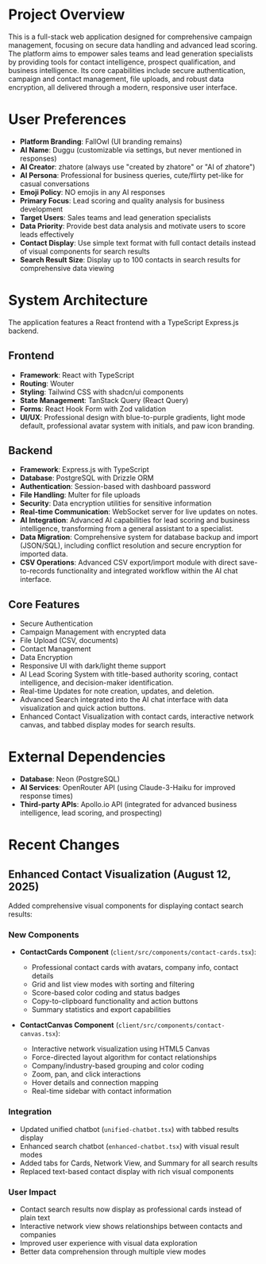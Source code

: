 # Project Overview

This is a full-stack web application designed for comprehensive campaign management, focusing on secure data handling and advanced lead scoring. The platform aims to empower sales teams and lead generation specialists by providing tools for contact intelligence, prospect qualification, and business intelligence. Its core capabilities include secure authentication, campaign and contact management, file uploads, and robust data encryption, all delivered through a modern, responsive user interface.

# User Preferences

- **Platform Branding**: FallOwl (UI branding remains)
- **AI Name**: Duggu (customizable via settings, but never mentioned in responses)
- **AI Creator**: zhatore (always use "created by zhatore" or "AI of zhatore")
- **AI Persona**: Professional for business queries, cute/flirty pet-like for casual conversations
- **Emoji Policy**: NO emojis in any AI responses
- **Primary Focus**: Lead scoring and quality analysis for business development
- **Target Users**: Sales teams and lead generation specialists
- **Data Priority**: Provide best data analysis and motivate users to score leads effectively
- **Contact Display**: Use simple text format with full contact details instead of visual components for search results
- **Search Result Size**: Display up to 100 contacts in search results for comprehensive data viewing

# System Architecture

The application features a React frontend with a TypeScript Express.js backend.

## Frontend

- **Framework**: React with TypeScript
- **Routing**: Wouter
- **Styling**: Tailwind CSS with shadcn/ui components
- **State Management**: TanStack Query (React Query)
- **Forms**: React Hook Form with Zod validation
- **UI/UX**: Professional design with blue-to-purple gradients, light mode default, professional avatar system with initials, and paw icon branding.

## Backend

- **Framework**: Express.js with TypeScript
- **Database**: PostgreSQL with Drizzle ORM
- **Authentication**: Session-based with dashboard password
- **File Handling**: Multer for file uploads
- **Security**: Data encryption utilities for sensitive information
- **Real-time Communication**: WebSocket server for live updates on notes.
- **AI Integration**: Advanced AI capabilities for lead scoring and business intelligence, transforming from a general assistant to a specialist.
- **Data Migration**: Comprehensive system for database backup and import (JSON/SQL), including conflict resolution and secure encryption for imported data.
- **CSV Operations**: Advanced CSV export/import module with direct save-to-records functionality and integrated workflow within the AI chat interface.

## Core Features

- Secure Authentication
- Campaign Management with encrypted data
- File Upload (CSV, documents)
- Contact Management
- Data Encryption
- Responsive UI with dark/light theme support
- AI Lead Scoring System with title-based authority scoring, contact intelligence, and decision-maker identification.
- Real-time Updates for note creation, updates, and deletion.
- Advanced Search integrated into the AI chat interface with data visualization and quick action buttons.
- Enhanced Contact Visualization with contact cards, interactive network canvas, and tabbed display modes for search results.

# External Dependencies

- **Database**: Neon (PostgreSQL)
- **AI Services**: OpenRouter API (using Claude-3-Haiku for improved response times)
- **Third-party APIs**: Apollo.io API (integrated for advanced business intelligence, lead scoring, and prospecting)

# Recent Changes

## Enhanced Contact Visualization (August 12, 2025)

Added comprehensive visual components for displaying contact search results:

### New Components
- **ContactCards Component** (`client/src/components/contact-cards.tsx`):
  - Professional contact cards with avatars, company info, contact details
  - Grid and list view modes with sorting and filtering
  - Score-based color coding and status badges
  - Copy-to-clipboard functionality and action buttons
  - Summary statistics and export capabilities

- **ContactCanvas Component** (`client/src/components/contact-canvas.tsx`):
  - Interactive network visualization using HTML5 Canvas
  - Force-directed layout algorithm for contact relationships
  - Company/industry-based grouping and color coding
  - Zoom, pan, and click interactions
  - Hover details and connection mapping
  - Real-time sidebar with contact information

### Integration
- Updated unified chatbot (`unified-chatbot.tsx`) with tabbed results display
- Enhanced search chatbot (`enhanced-chatbot.tsx`) with visual result modes
- Added tabs for Cards, Network View, and Summary for all search results
- Replaced text-based contact display with rich visual components

### User Impact
- Contact search results now display as professional cards instead of plain text
- Interactive network view shows relationships between contacts and companies
- Improved user experience with visual data exploration
- Better data comprehension through multiple view modes